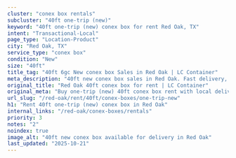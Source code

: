 ```yaml
---
cluster: "conex box rentals"
subcluster: "40ft one-trip (new)"
keyword: "40ft one-trip (new) conex box for rent Red Oak, TX"
intent: "Transactional-Local"
page_type: "Location-Product"
city: "Red Oak, TX"
service_type: "conex box"
condition: "New"
size: "40ft"
title_tag: "40ft 6gc New conex box Sales in Red Oak | LC Container"
meta_description: "40ft new conex box sales in Red Oak. Fast delivery, competitive pricing. Serving conex boxes area. Quote ID: YX4. Call (214) 524-4168 for your free quote today."
original_title: "Red Oak 40ft conex box for rent | LC Container"
original_meta: "Buy one-trip (new) 40ft conex box rent with local delivery in Red Oak, TX. LC Container — local Since 2003. Request a fast quote today."
url_slug: "/red-oak/rent/40ft/conex-boxes/one-trip-new"
h1: "Rent 40ft one-trip (new) conex box in Red Oak"
internal_links: "/red-oak/conex-boxes/rentals"
priority: 3
notes: "2"
noindex: true
image_alt: "40ft new conex box available for delivery in Red Oak"
last_updated: "2025-10-21"
---
```


<!-- TODO: Add unique city/inventory copy, images, and internal links here. -->
